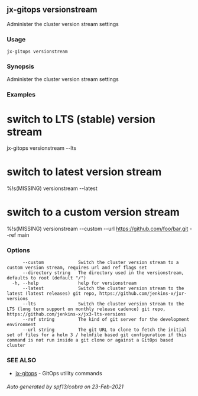 ## jx-gitops versionstream

Administer the cluster version stream settings

### Usage

```
jx-gitops versionstream
```

### Synopsis

Administer the cluster version stream settings

### Examples

  # switch to LTS (stable) version stream
  jx-gitops versionstream --lts
  
  # switch to latest version stream
  %!s(MISSING) versionstream --latest
  
  # switch to a custom version stream
  %!s(MISSING) versionstream --custom --url https://github.com/foo/bar.git --ref main

### Options

```
      --custom             Switch the cluster version stream to a custom version stream, requires url and ref flags set
      --directory string   The directory used in the versionstream, defaults to root (default "/")
  -h, --help               help for versionstream
      --latest             Switch the cluster version stream to the latest (latest releases) git repo, https://github.com/jenkins-x/jxr-versions
      --lts                Switch the cluster version stream to the LTS (long term support on monthly release cadence) git repo, https://github.com/jenkins-x/jx3-lts-versions
      --ref string         The kind of git server for the development environment
      --url string         The git URL to clone to fetch the initial set of files for a helm 3 / helmfile based git configuration if this command is not run inside a git clone or against a GitOps based cluster
```

### SEE ALSO

* [jx-gitops](jx-gitops.md)	 - GitOps utility commands

###### Auto generated by spf13/cobra on 23-Feb-2021
